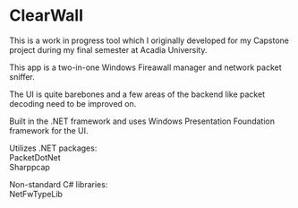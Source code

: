 # ClearWall
This is a work in progress tool which I originally developed for my Capstone project during my final semester at Acadia University.

This app is a two-in-one Windows Fireawall manager and network packet sniffer. 

The UI is quite barebones and a few areas of the backend like packet decoding need to be improved on.  

Built in the .NET framework and uses Windows Presentation Foundation framework for the UI.

Utilizes .NET packages:  
PacketDotNet  
Sharppcap  

Non-standard C# libraries:  
NetFwTypeLib

